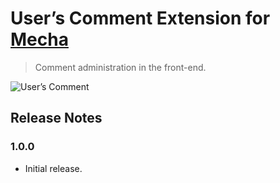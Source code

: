 User&rsquo;s Comment Extension for [Mecha](https://github.com/mecha-cms/mecha)
==============================================================================

> Comment administration in the front-end.

![User&rsquo;s Comment](https://user-images.githubusercontent.com/1669261/110820758-fa9fae80-82c1-11eb-9e3d-ec117a7f01bc.png)

Release Notes
-------------

### 1.0.0

 - Initial release.

